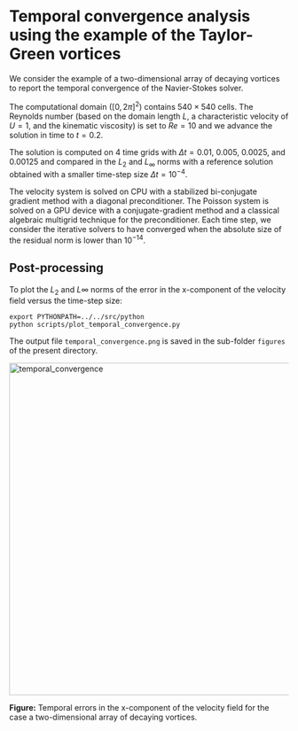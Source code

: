 # Temporal convergence analysis using the example of the Taylor-Green vortices

We consider the example of a two-dimensional array of decaying vortices to report the temporal convergence of the Navier-Stokes solver.

The computational domain ($\left[ 0, 2 \pi \right]^2$) contains $540 \times 540$ cells.
The Reynolds number (based on the domain length $L$, a characteristic velocity of $U = 1$, and the kinematic viscosity) is set to $Re = 10$ and we advance the solution in time to $t = 0.2$.

The solution is computed on $4$ time grids with $\Delta t = 0.01$, $0.005$, $0.0025$, and $0.00125$ and compared in the $L_2$ and $L_\infty$ norms with a reference solution obtained with a smaller time-step size $\Delta t = 10^{-4}$.

The velocity system is solved on CPU with a stabilized bi-conjugate gradient method with a diagonal preconditioner.
The Poisson system is solved on a GPU device with a conjugate-gradient method and a classical algebraic multigrid technique for the preconditioner.
Each time step, we consider the iterative solvers to have converged when the absolute size of the residual norm is lower than $10^{-14}$.

## Post-processing

To plot the $L_2$ and $L\infty$ norms of the error in the x-component of the velocity field versus the time-step size:

```shell
export PYTHONPATH=../../src/python
python scripts/plot_temporal_convergence.py
```

The output file `temporal_convergence.png` is saved in the sub-folder `figures` of the present directory.

<img src="figures/temporal_convergence.png" alt="temporal_convergence" width="600">

**Figure:** Temporal errors in the x-component of the velocity field for the case a two-dimensional array of decaying vortices.
